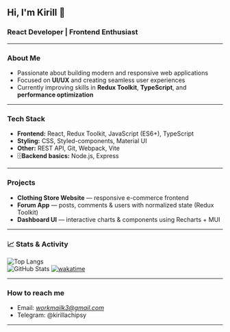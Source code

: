 ## Hi, I'm Kirill 👋

### React Developer | Frontend Enthusiast  

---

### About Me
- Passionate about building modern and responsive web applications  
- Focused on **UI/UX** and creating seamless user experiences  
- Currently improving skills in **Redux Toolkit**, **TypeScript**, and **performance optimization**  

---

### Tech Stack
- **Frontend:** React, Redux Toolkit, JavaScript (ES6+), TypeScript  
- **Styling:** CSS, Styled-components, Material UI  
- **Other:** REST API, Git, Webpack, Vite  
- 🗄**Backend basics:** Node.js, Express

---

### Projects
- **Clothing Store Website** — responsive e-commerce frontend  
- **Forum App** — posts, comments & users with normalized state (Redux Toolkit)  
- **Dashboard UI** — interactive charts & components using Recharts + MUI  

---

### 📈 Stats & Activity
![Top Langs](https://github-readme-stats.vercel.app/api/top-langs/?username=kirillaowens&layout=compact&theme=tokyonight)  
![GitHub Stats](https://github-readme-stats.vercel.app/api?username=kirillaowens&show_icons=true&theme=tokyonight)
[![wakatime](https://wakatime.com/badge/user/1edd7940-aa59-4ec8-8912-6cdd29b48875.svg)](https://wakatime.com/@1edd7940-aa59-4ec8-8912-6cdd29b48875)

---

### How to reach me
- Email: *workmailk3@gmail.com*
- Telegram: @kirillachipsy

---
